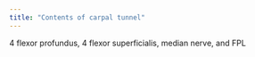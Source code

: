 ```yaml
---
title: "Contents of carpal tunnel"
---
```

4 flexor profundus, 4 flexor superficialis, median nerve, and FPL

